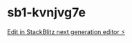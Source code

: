 # sb1-kvnjvg7e

[Edit in StackBlitz next generation editor ⚡️](https://stackblitz.com/~/github.com/tarunsoni2112/sb1-kvnjvg7e)